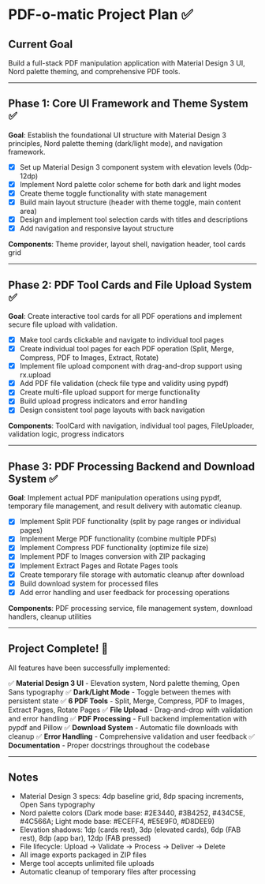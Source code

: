 # PDF-o-matic Project Plan ✅

## Current Goal
Build a full-stack PDF manipulation application with Material Design 3 UI, Nord palette theming, and comprehensive PDF tools.

---

## Phase 1: Core UI Framework and Theme System ✅
**Goal**: Establish the foundational UI structure with Material Design 3 principles, Nord palette theming (dark/light mode), and navigation framework.

- [x] Set up Material Design 3 component system with elevation levels (0dp-12dp)
- [x] Implement Nord palette color scheme for both dark and light modes
- [x] Create theme toggle functionality with state management
- [x] Build main layout structure (header with theme toggle, main content area)
- [x] Design and implement tool selection cards with titles and descriptions
- [x] Add navigation and responsive layout structure

**Components**: Theme provider, layout shell, navigation header, tool cards grid

---

## Phase 2: PDF Tool Cards and File Upload System ✅
**Goal**: Create interactive tool cards for all PDF operations and implement secure file upload with validation.

- [x] Make tool cards clickable and navigate to individual tool pages
- [x] Create individual tool pages for each PDF operation (Split, Merge, Compress, PDF to Images, Extract, Rotate)
- [x] Implement file upload component with drag-and-drop support using rx.upload
- [x] Add PDF file validation (check file type and validity using pypdf)
- [x] Create multi-file upload support for merge functionality
- [x] Build upload progress indicators and error handling
- [x] Design consistent tool page layouts with back navigation

**Components**: ToolCard with navigation, individual tool pages, FileUploader, validation logic, progress indicators

---

## Phase 3: PDF Processing Backend and Download System ✅
**Goal**: Implement actual PDF manipulation operations using pypdf, temporary file management, and result delivery with automatic cleanup.

- [x] Implement Split PDF functionality (split by page ranges or individual pages)
- [x] Implement Merge PDF functionality (combine multiple PDFs)
- [x] Implement Compress PDF functionality (optimize file size)
- [x] Implement PDF to Images conversion with ZIP packaging
- [x] Implement Extract Pages and Rotate Pages tools
- [x] Create temporary file storage with automatic cleanup after download
- [x] Build download system for processed files
- [x] Add error handling and user feedback for processing operations

**Components**: PDF processing service, file management system, download handlers, cleanup utilities

---

## Project Complete! 🎉

All features have been successfully implemented:

✅ **Material Design 3 UI** - Elevation system, Nord palette theming, Open Sans typography
✅ **Dark/Light Mode** - Toggle between themes with persistent state
✅ **6 PDF Tools** - Split, Merge, Compress, PDF to Images, Extract Pages, Rotate Pages
✅ **File Upload** - Drag-and-drop with validation and error handling
✅ **PDF Processing** - Full backend implementation with pypdf and Pillow
✅ **Download System** - Automatic file downloads with cleanup
✅ **Error Handling** - Comprehensive validation and user feedback
✅ **Documentation** - Proper docstrings throughout the codebase

---

## Notes
- Material Design 3 specs: 4dp baseline grid, 8dp spacing increments, Open Sans typography
- Nord palette colors (Dark mode base: #2E3440, #3B4252, #434C5E, #4C566A; Light mode base: #ECEFF4, #E5E9F0, #D8DEE9)
- Elevation shadows: 1dp (cards rest), 3dp (elevated cards), 6dp (FAB rest), 8dp (app bar), 12dp (FAB pressed)
- File lifecycle: Upload → Validate → Process → Deliver → Delete
- All image exports packaged in ZIP files
- Merge tool accepts unlimited file uploads
- Automatic cleanup of temporary files after processing
